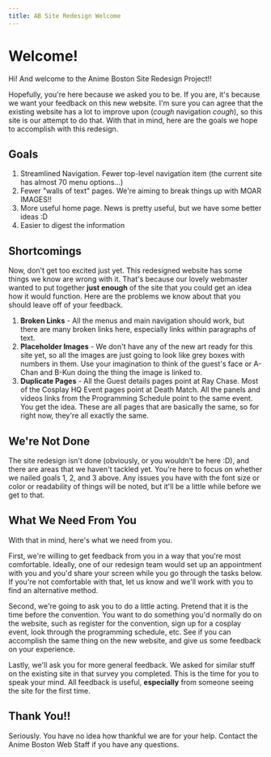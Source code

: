 ```yaml
---
title: AB Site Redesign Welcome
---
```

# Welcome!
Hi! And welcome to the Anime Boston Site Redesign Project!!

Hopefully, you're here because we asked you to be. If you are, it's because we want your feedback on this new website. I'm sure you can agree that the existing website has a lot to improve upon (*cough* navigation *cough*), so this site is our attempt to do that. With that in mind, here are the goals we hope to accomplish with this redesign.

## Goals
1. Streamlined Navigation. Fewer top-level navigation item (the current site has almost 70 menu options...)
2. Fewer "walls of text" pages. We're aiming to break things up with MOAR IMAGES!!
3. More useful home page. News is pretty useful, but we have some better ideas :D
4. Easier to digest the information

## Shortcomings
Now, don't get too excited just yet. This redesigned website has some things we know are wrong with it. That's because our lovely webmaster wanted to put together **just enough** of the site that you could get an idea how it would function. Here are the problems we know about that you should leave off of your feedback.
1. **Broken Links** - All the menus and main navigation should work, but there are many broken links here, especially links within paragraphs of text.
2. **Placeholder Images** - We don't have any of the new art ready for this site yet, so all the images are just going to look like grey boxes with numbers in them. Use your imagination to think of the guest's face or A-Chan and B-Kun doing the thing the image is linked to.
3. **Duplicate Pages** - All the Guest details pages point at Ray Chase. Most of the Cosplay HQ Event pages point at Death Match. All the panels and videos links from the Programming Schedule point to the same event. You get the idea. These are all pages that are basically the same, so for right now, they're all exactly the same.

## We're Not Done
The site redesign isn't done (obviously, or you wouldn't be here :D), and there are areas that we haven't tackled yet. You're here to focus on whether we nailed goals 1, 2, and 3 above. Any issues you have with the font size or color or readability of things will be noted, but it'll be a little while before we get to that.

## What We Need From You
With that in mind, here's what we need from you.

First, we're willing to get feedback from you in a way that you're most comfortable. Ideally, one of our redesign team would set up an appointment with you and you'd share your screen while you go through the tasks below. If you're not comfortable with that, let us know and we'll work with you to find an alternative method.

Second, we're going to ask you to do a little acting. Pretend that it is the time before the convention. You want to do something you'd normally do on the website, such as register for the convention, sign up for a cosplay event, look through the programming schedule, etc. See if you can accomplish the same thing on the new website, and give us some feedback on your experience.

Lastly, we'll ask you for more general feedback. We asked for similar stuff on the existing site in that survey you completed. This is the time for you to speak your mind. All feedback is useful, **especially** from someone seeing the site for the first time.

## Thank You!!
Seriously. You have no idea how thankful we are for your help. Contact the Anime Boston Web Staff if you have any questions.

